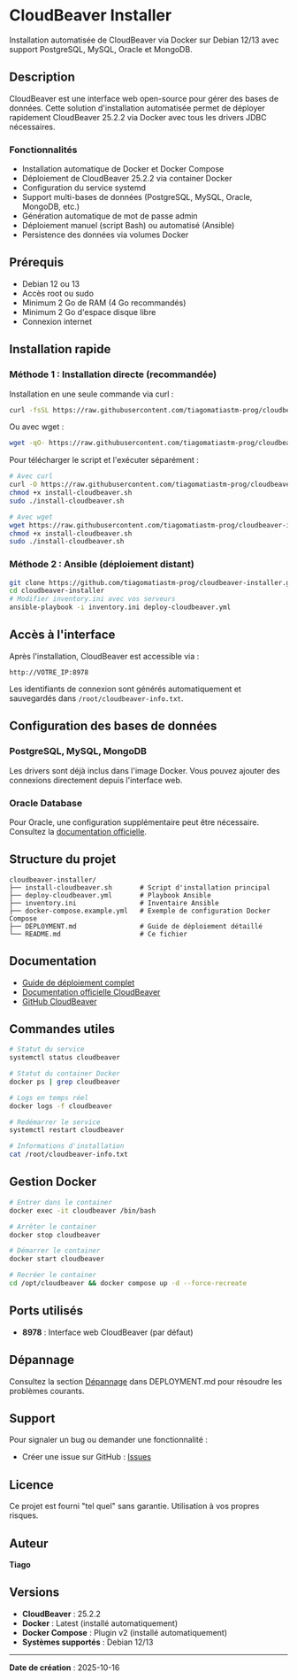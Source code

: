 # CloudBeaver Installer

Installation automatisée de CloudBeaver via Docker sur Debian 12/13 avec support PostgreSQL, MySQL, Oracle et MongoDB.

## Description

CloudBeaver est une interface web open-source pour gérer des bases de données. Cette solution d'installation automatisée permet de déployer rapidement CloudBeaver 25.2.2 via Docker avec tous les drivers JDBC nécessaires.

### Fonctionnalités

- Installation automatique de Docker et Docker Compose
- Déploiement de CloudBeaver 25.2.2 via container Docker
- Configuration du service systemd
- Support multi-bases de données (PostgreSQL, MySQL, Oracle, MongoDB, etc.)
- Génération automatique de mot de passe admin
- Déploiement manuel (script Bash) ou automatisé (Ansible)
- Persistence des données via volumes Docker

## Prérequis

- Debian 12 ou 13
- Accès root ou sudo
- Minimum 2 Go de RAM (4 Go recommandés)
- Minimum 2 Go d'espace disque libre
- Connexion internet

## Installation rapide

### Méthode 1 : Installation directe (recommandée)

Installation en une seule commande via curl :

```bash
curl -fsSL https://raw.githubusercontent.com/tiagomatiastm-prog/cloudbeaver-installer/master/install-cloudbeaver.sh | sudo bash
```

Ou avec wget :

```bash
wget -qO- https://raw.githubusercontent.com/tiagomatiastm-prog/cloudbeaver-installer/master/install-cloudbeaver.sh | sudo bash
```

Pour télécharger le script et l'exécuter séparément :

```bash
# Avec curl
curl -O https://raw.githubusercontent.com/tiagomatiastm-prog/cloudbeaver-installer/master/install-cloudbeaver.sh
chmod +x install-cloudbeaver.sh
sudo ./install-cloudbeaver.sh

# Avec wget
wget https://raw.githubusercontent.com/tiagomatiastm-prog/cloudbeaver-installer/master/install-cloudbeaver.sh
chmod +x install-cloudbeaver.sh
sudo ./install-cloudbeaver.sh
```

### Méthode 2 : Ansible (déploiement distant)

```bash
git clone https://github.com/tiagomatiastm-prog/cloudbeaver-installer.git
cd cloudbeaver-installer
# Modifier inventory.ini avec vos serveurs
ansible-playbook -i inventory.ini deploy-cloudbeaver.yml
```

## Accès à l'interface

Après l'installation, CloudBeaver est accessible via :

```
http://VOTRE_IP:8978
```

Les identifiants de connexion sont générés automatiquement et sauvegardés dans `/root/cloudbeaver-info.txt`.

## Configuration des bases de données

### PostgreSQL, MySQL, MongoDB

Les drivers sont déjà inclus dans l'image Docker. Vous pouvez ajouter des connexions directement depuis l'interface web.

### Oracle Database

Pour Oracle, une configuration supplémentaire peut être nécessaire. Consultez la [documentation officielle](https://cloudbeaver.io/docs/).

## Structure du projet

```
cloudbeaver-installer/
├── install-cloudbeaver.sh       # Script d'installation principal
├── deploy-cloudbeaver.yml       # Playbook Ansible
├── inventory.ini                # Inventaire Ansible
├── docker-compose.example.yml   # Exemple de configuration Docker Compose
├── DEPLOYMENT.md                # Guide de déploiement détaillé
└── README.md                    # Ce fichier
```

## Documentation

- [Guide de déploiement complet](DEPLOYMENT.md)
- [Documentation officielle CloudBeaver](https://cloudbeaver.io/docs/)
- [GitHub CloudBeaver](https://github.com/dbeaver/cloudbeaver)

## Commandes utiles

```bash
# Statut du service
systemctl status cloudbeaver

# Statut du container Docker
docker ps | grep cloudbeaver

# Logs en temps réel
docker logs -f cloudbeaver

# Redémarrer le service
systemctl restart cloudbeaver

# Informations d'installation
cat /root/cloudbeaver-info.txt
```

## Gestion Docker

```bash
# Entrer dans le container
docker exec -it cloudbeaver /bin/bash

# Arrêter le container
docker stop cloudbeaver

# Démarrer le container
docker start cloudbeaver

# Recréer le container
cd /opt/cloudbeaver && docker compose up -d --force-recreate
```

## Ports utilisés

- **8978** : Interface web CloudBeaver (par défaut)

## Dépannage

Consultez la section [Dépannage](DEPLOYMENT.md#dépannage) dans DEPLOYMENT.md pour résoudre les problèmes courants.

## Support

Pour signaler un bug ou demander une fonctionnalité :
- Créer une issue sur GitHub : [Issues](https://github.com/tiagomatiastm-prog/cloudbeaver-installer/issues)

## Licence

Ce projet est fourni "tel quel" sans garantie. Utilisation à vos propres risques.

## Auteur

**Tiago**

## Versions

- **CloudBeaver** : 25.2.2
- **Docker** : Latest (installé automatiquement)
- **Docker Compose** : Plugin v2 (installé automatiquement)
- **Systèmes supportés** : Debian 12/13

---

**Date de création** : 2025-10-16
